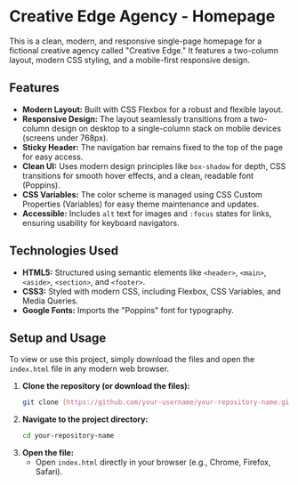 # Creative Edge Agency - Homepage

This is a clean, modern, and responsive single-page homepage for a fictional creative agency called "Creative Edge." It features a two-column layout, modern CSS styling, and a mobile-first responsive design.



## Features

* **Modern Layout:** Built with CSS Flexbox for a robust and flexible layout.
* **Responsive Design:** The layout seamlessly transitions from a two-column design on desktop to a single-column stack on mobile devices (screens under 768px).
* **Sticky Header:** The navigation bar remains fixed to the top of the page for easy access.
* **Clean UI:** Uses modern design principles like `box-shadow` for depth, CSS transitions for smooth hover effects, and a clean, readable font (Poppins).
* **CSS Variables:** The color scheme is managed using CSS Custom Properties (Variables) for easy theme maintenance and updates.
* **Accessible:** Includes `alt` text for images and `:focus` states for links, ensuring usability for keyboard navigators.

## Technologies Used

* **HTML5:** Structured using semantic elements like `<header>`, `<main>`, `<aside>`, `<section>`, and `<footer>`.
* **CSS3:** Styled with modern CSS, including Flexbox, CSS Variables, and Media Queries.
* **Google Fonts:** Imports the "Poppins" font for typography.

## Setup and Usage

To view or use this project, simply download the files and open the `index.html` file in any modern web browser.

1.  **Clone the repository (or download the files):**
    ```sh
    git clone [https://github.com/your-username/your-repository-name.git](https://github.com/your-username/your-repository-name.git)
    ```
2.  **Navigate to the project directory:**
    ```sh
    cd your-repository-name
    ```
3.  **Open the file:**
    * Open `index.html` directly in your browser (e.g., Chrome, Firefox, Safari).
